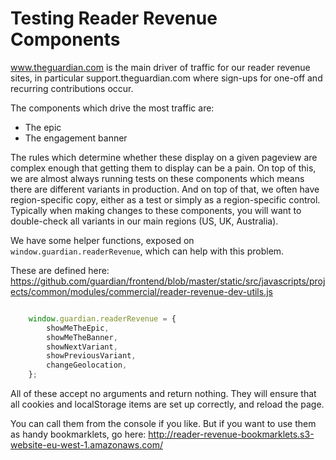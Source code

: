 Testing Reader Revenue Components
====================================

www.theguardian.com is the main driver of traffic for our reader revenue sites, in particular support.theguardian.com where sign-ups for one-off and recurring contributions occur.

The components which drive the most traffic are:
- The epic
- The engagement banner

The rules which determine whether these display on a given pageview are complex enough that getting them to display can be a pain.
On top of this, we are almost always running tests on these components which means there are different variants in production.
And on top of that, we often have region-specific copy, either as a test or simply as a region-specific control.
Typically when making changes to these components, you will want to double-check all variants in our main regions (US, UK, Australia).

We have some helper functions, exposed on `window.guardian.readerRevenue`, which can help with this problem.

These are defined here: https://github.com/guardian/frontend/blob/master/static/src/javascripts/projects/common/modules/commercial/reader-revenue-dev-utils.js

```javascript

    window.guardian.readerRevenue = {
        showMeTheEpic,
        showMeTheBanner,
        showNextVariant,
        showPreviousVariant,
        changeGeolocation,
    };

```

All of these accept no arguments and return nothing.
They will ensure that all cookies and localStorage items are set up correctly, and reload the page.

You can call them from the console if you like. But if you want to use them as handy bookmarklets, go here: http://reader-revenue-bookmarklets.s3-website-eu-west-1.amazonaws.com/


